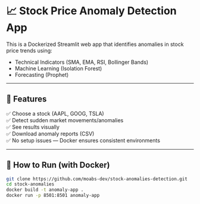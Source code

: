 # 📈 Stock Price Anomaly Detection App

This is a Dockerized Streamlit web app that identifies anomalies in stock price trends using:

- Technical Indicators (SMA, EMA, RSI, Bollinger Bands)
- Machine Learning (Isolation Forest)
- Forecasting (Prophet)

---

## 🚀 Features

✅ Choose a stock (AAPL, GOOG, TSLA)  
✅ Detect sudden market movements/anomalies  
✅ See results visually  
✅ Download anomaly reports (CSV)  
✅ No setup issues — Docker ensures consistent environments  

---

## 🧰 How to Run (with Docker)

```bash
git clone https://github.com/moabs-dev/stock-anomalies-detection.git
cd stock-anomalies
docker build -t anomaly-app .
docker run -p 8501:8501 anomaly-app
